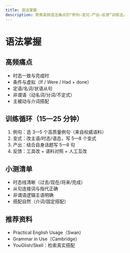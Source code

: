 ```yaml
---
title: 语法掌握
description: 聚焦高频语法痛点的“例句—变式—产出—反馈”训练法。
---
```


# 语法掌握

## 高频痛点

- 时态一致与完成时
- 条件与虚拟（If / Were / Had + done）
- 定语/名词/状语从句
- 非谓语（动名词/分词/不定式）
- 主被动与介词搭配

## 训练循环（15—25 分钟）

1. 例句：选 3—5 个高质量例句（来自权威语料）
2. 变式：改主语/时态/语态，写 5—8 个变式
3. 产出：结合自身话题写 5—8 句
4. 反馈：工具改 + 语料对照 + 人工互改

## 小测清单

- 时态线清晰（过去/现在/将来/完成）
- 从句连接词与指代正确
- 非谓语逻辑主语明确
- 搭配自然（介词/固定搭配）

## 推荐资料

- Practical English Usage（Swan）
- Grammar in Use（Cambridge）
- YouGlish/Skell：检索真实搭配



